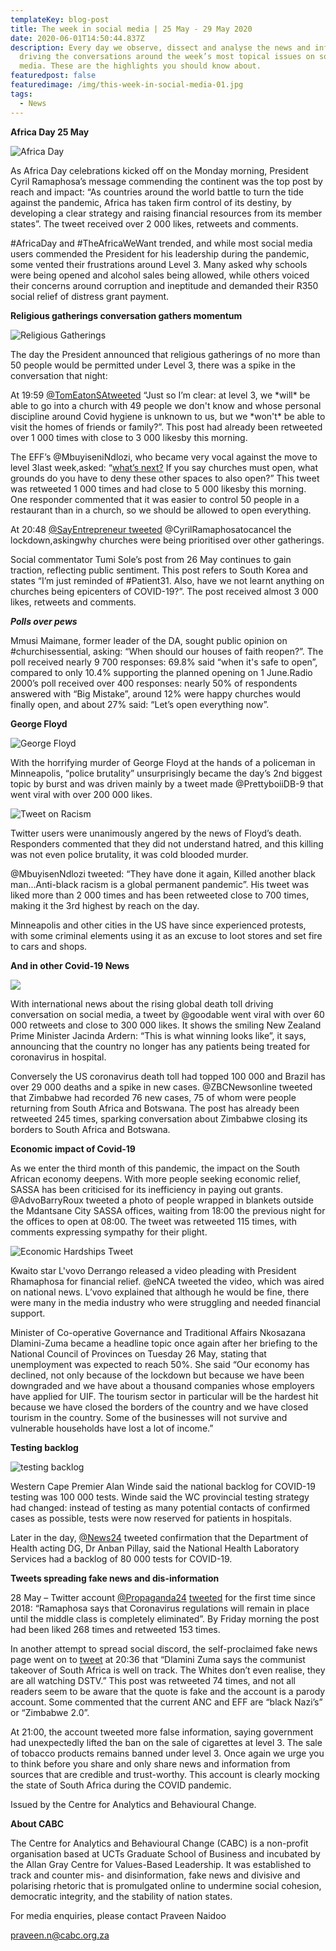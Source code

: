 ```yaml
---
templateKey: blog-post
title: The week in social media | 25 May - 29 May 2020
date: 2020-06-01T14:50:44.837Z
description: Every day we observe, dissect and analyse the news and information
  driving the conversations around the week’s most topical issues on social
  media. These are the highlights you should know about.
featuredpost: false
featuredimage: /img/this-week-in-social-media-01.jpg
tags:
  - News
---
```

**Africa Day 25 May**

![Africa Day](/img/africaday.jpg "Africa Day")

As Africa Day celebrations kicked off on the Monday morning, President Cyril Ramaphosa’s message commending the continent was the top post by reach and impact: “As countries around the world battle to turn the tide against the pandemic, Africa has taken firm control of its destiny, by developing a clear strategy and raising financial resources from its member states”. The tweet received over 2 000 likes, retweets and comments.

\#AfricaDay and #TheAfricaWeWant trended, and while most social media users commended the President for his leadership during the pandemic, some vented their frustrations around Level 3. Many asked why schools were being opened and alcohol sales being allowed, while others voiced their concerns around corruption and ineptitude and demanded their R350 social relief of distress grant payment.

**Religious gatherings conversation gathers momentum**

![Religious Gatherings](/img/religious-gatherings.jpg "Religious Gatherings")

The day the President announced that religious gatherings of no more than 50 people would be permitted under Level 3, there was a spike in the conversation that night:

At 19:59 [@TomEatonSAtweeted](https://twitter.com/TomEatonSA/status/1265341694444285953) “Just so I’m clear: at level 3, we \*will\* be able to go into a church with 49 people we don't know and whose personal discipline around Covid hygiene is unknown to us, but we \*won't\* be able to visit the homes of friends or family?”. This post had already been retweeted over 1 000 times with close to 3 000 likesby this morning.

The EFF’s @MbuyiseniNdlozi, who became very vocal against the move to level 3last week,asked: “[what’s next?](https://twitter.com/MbuyiseniNdlozi/status/1265345211619856385) If you say churches must open, what grounds do you have to deny these other spaces to also open?” This tweet was retweeted 1 000 times and had close to 5 000 likesby this morning. One responder commented that it was easier to control 50 people in a restaurant than in a church, so we should be allowed to open everything.

At 20:48 [@SayEntrepreneur tweeted](https://twitter.com/SayEntrepreneur/status/1265354158326132736) @CyrilRamaphosatocancel the lockdown,askingwhy churches were being prioritised over other gatherings.

Social commentator Tumi Sole’s post from 26 May continues to gain traction, reflecting public sentiment. This post refers to South Korea and states “I’m just reminded of #Patient31. Also, have we not learnt anything on churches being epicenters of COVID-19?”. The post received almost 3 000 likes, retweets and comments.

***Polls over pews***

Mmusi Maimane, former leader of the DA, sought public opinion on #churchisessential, asking: “When should our houses of faith reopen?”. The poll received nearly 9 700 responses: 69.8% said “when it's safe to open”, compared to only 10.4% supporting the planned opening on 1 June.Radio 2000’s poll received over 400 responses: nearly 50% of respondents answered with “Big Mistake”, around 12% were happy churches would finally open, and about 27% said: “Let’s open everything now”.

**George Floyd**

![George Floyd](/img/george-floyd.jpg "George Floyd")

With the horrifying murder of George Floyd at the hands of a policeman in Minneapolis, “police brutality” unsurprisingly became the day’s 2nd biggest topic by burst and was driven mainly by a tweet made @PrettyboiiDB-9 that went viral with over 200 000 likes.

![Tweet on Racism](/img/racism-tweet.png "Tweet on Racism")

Twitter users were unanimously angered by the news of Floyd’s death. Responders commented that they did not understand hatred, and this killing was not even police brutality, it was cold blooded murder.

@MbuyisenNdlozi tweeted: “They have done it again, Killed another black man...Anti-black racism is a global permanent pandemic”. His tweet was liked more than 2 000 times and has been retweeted close to 700 times, making it the 3rd highest by reach on the day.

Minneapolis and other cities in the US have since experienced protests, with some criminal elements using it as an excuse to loot stores and set fire to cars and shops.

**And in other Covid-19 News**

![](/img/other-covidnews.jpg)

With international news about the rising global death toll driving conversation on social media, a tweet by @goodable went viral with over 60 000 retweets and close to 300 000 likes. It shows the smiling New Zealand Prime Minister Jacinda Ardern: “This is what winning looks like”, it says, announcing that the country no longer has any patients being treated for coronavirus in hospital.

Conversely the US coronavirus death toll had topped 100 000 and Brazil has over 29 000 deaths and a spike in new cases. @ZBCNewsonline tweeted that Zimbabwe had recorded 76 new cases, 75 of whom were people returning from South Africa and Botswana. The post has already been retweeted 245 times, sparking conversation about Zimbabwe closing its borders to South Africa and Botswana.

**Economic impact of Covid-19**

As we enter the third month of this pandemic, the impact on the South African economy deepens. With more people seeking economic relief, SASSA has been criticised for its inefficiency in paying out grants.\
@AdvoBarryRoux tweeted a photo of people wrapped in blankets outside the Mdantsane City SASSA offices, waiting from 18:00 the previous night for the offices to open at 08:00. The tweet was retweeted 115 times, with comments expressing sympathy for their plight.

![Economic Hardships Tweet](/img/economic-tweet.png "Economic Hardships Tweet")

Kwaito star L'vovo Derrango released a video pleading with President Rhamaphosa for financial relief. @eNCA tweeted the video, which was aired on national news. L’vovo explained that although he would be fine, there were many in the media industry who were struggling and needed financial support.

Minister of Co-operative Governance and Traditional Affairs Nkosazana Dlamini-Zuma became a headline topic once again after her briefing to the National Council of Provinces on Tuesday 26 May, stating that unemployment was expected to reach 50%. She said “Our economy has declined, not only because of the lockdown but because we have been downgraded and we have about a thousand companies whose employers have applied for UIF. The tourism sector in particular will be the hardest hit because we have closed the borders of the country and we have closed tourism in the country. Some of the businesses will not survive and vulnerable households have lost a lot of income.”

**Testing backlog**

![testing backlog](/img/testing-backlog.jpg "testing backlog")

Western Cape Premier Alan Winde said the national backlog for COVID-19 testing was 100 000 tests. Winde said the WC provincial testing strategy had changed: instead of testing as many potential contacts of confirmed cases as possible, tests were now reserved for patients in hospitals.

Later in the day, [@News24](https://twitter.com/News24/status/1266040853312790533) tweeted confirmation that the Department of Health acting DG, Dr Anban Pillay, said the National Health Laboratory Services had a backlog of 80 000 tests for COVID-19.

**Tweets spreading fake news and dis-information**

28 May – Twitter account [@Propaganda24](https://twitter.com/Propoganda24) [tweeted](https://twitter.com/Propoganda24/status/1266040615051169792) for the first time since 2018: “Ramaphosa says that Coronavirus regulations will remain in place until the middle class is completely eliminated”. By Friday morning the post had been liked 268 times and retweeted 153 times.

In another attempt to spread social discord, the self-proclaimed fake news page went on to [tweet](https://twitter.com/Propoganda24/status/1266075817542639617) at 20:36 that “Dlamini Zuma says the communist takeover of South Africa is well on track. The Whites don’t even realise, they are all watching DSTV.” This post was retweeted 74 times, and not all readers seem to be aware that the quote is fake and the account is a parody account. Some commented that the current ANC and EFF are “black Nazi’s” or “Zimbabwe 2.0”.

At 21:00, the account tweeted more false information, saying government had unexpectedly lifted the ban on the sale of cigarettes at level 3. The sale of tobacco products remains banned under level 3. Once again we urge you to think before you share and only share news and information from sources that are credible and trust-worthy. This account is clearly mocking the state of South Africa during the COVID pandemic.

Issued by the Centre for Analytics and Behavioural Change.

**About CABC**

The Centre for Analytics and Behavioural Change (CABC) is a non-profit organisation based at UCTs Graduate School of Business and incubated by the Allan Gray Centre for Values-Based Leadership. It was established to track and counter mis- and disinformation, fake news and divisive and polarising rhetoric that is promulgated online to undermine social cohesion, democratic integrity, and the stability of nation states.

For media enquiries, please contact Praveen Naidoo

[praveen.n@cabc.org.za](mailto:praveennaidoo123@gmail.com)
